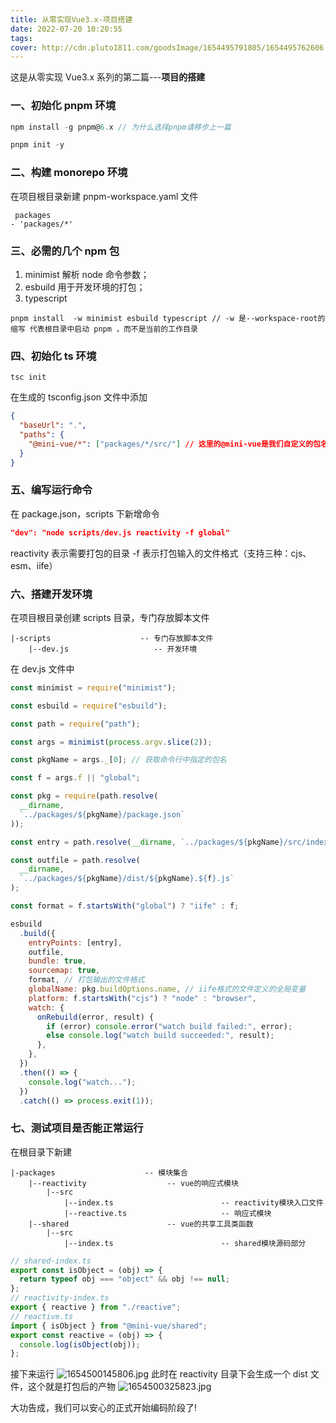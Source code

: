 ```yaml
---
title: 从零实现Vue3.x-项目搭建
date: 2022-07-20 10:20:55
tags:
cover: http://cdn.pluto1811.com/goodsImage/1654495791805/1654495762606.jpg
---
```


这是从零实现 Vue3.x 系列的第二篇---**项目的搭建**

### 一、初始化 pnpm 环境

```js
npm install -g pnpm@6.x // 为什么选择pnpm请移步上一篇
```

```js
pnpm init -y
```

### 二、构建 monorepo 环境

在项目根目录新建 pnpm-workspace.yaml 文件

```text
 packages
- 'packages/*'
```

### 三、必需的几个 npm 包

1. minimist 解析 node 命令参数；
2. esbuild 用于开发环境的打包；
3. typescript

```text
pnpm install  -w minimist esbuild typescript // -w 是--workspace-root的缩写 代表根目录中启动 pnpm ，而不是当前的工作目录
```

### 四、初始化 ts 环境

```text
tsc init
```

在生成的 tsconfig.json 文件中添加

```json
{
  "baseUrl": ".",
  "paths": {
    "@mini-vue/*": ["packages/*/src/"] // 这里的@mini-vue是我们自定义的包名
  }
}
```

### 五、编写运行命令

在 package.json，scripts 下新增命令

```json
"dev": "node scripts/dev.js reactivity -f global"
```

reactivity 表示需要打包的目录
-f 表示打包输入的文件格式（支持三种：cjs、esm、iife）

### 六、搭建开发环境

在项目根目录创建 scripts 目录，专门存放脚本文件

```text
|-scripts                    -- 专门存放脚本文件
    |--dev.js                   -- 开发环境
```

在 dev.js 文件中

```js
const minimist = require("minimist");

const esbuild = require("esbuild");

const path = require("path");

const args = minimist(process.argv.slice(2));

const pkgName = args._[0]; // 获取命令行中指定的包名

const f = args.f || "global";

const pkg = require(path.resolve(
  __dirname,
  `../packages/${pkgName}/package.json`
));

const entry = path.resolve(__dirname, `../packages/${pkgName}/src/index.ts`);

const outfile = path.resolve(
  __dirname,
  `../packages/${pkgName}/dist/${pkgName}.${f}.js`
);

const format = f.startsWith("global") ? "iife" : f;

esbuild
  .build({
    entryPoints: [entry],
    outfile,
    bundle: true,
    sourcemap: true,
    format, // 打包输出的文件格式
    globalName: pkg.buildOptions.name, // iife格式的文件定义的全局变量
    platform: f.startsWith("cjs") ? "node" : "browser",
    watch: {
      onRebuild(error, result) {
        if (error) console.error("watch build failed:", error);
        else console.log("watch build succeeded:", result);
      },
    },
  })
  .then(() => {
    console.log("watch...");
  })
  .catch(() => process.exit(1));
```

### 七、测试项目是否能正常运行

在根目录下新建

```text
|-packages                    -- 模块集合
    |--reactivity                  -- vue的响应式模块
        |--src
            |--index.ts                        -- reactivity模块入口文件
            |--reactive.ts                     -- 响应式模块
    |--shared                      -- vue的共享工具类函数
        |--src
            |--index.ts                        -- shared模块源码部分
```

```js
// shared-index.ts
export const isObject = (obj) => {
  return typeof obj === "object" && obj !== null;
};
// reactivity-index.ts
export { reactive } from "./reactive";
// reactive.ts
import { isObject } from "@mini-vue/shared";
export const reactive = (obj) => {
  console.log(isObject(obj));
};
```

接下来运行
![1654500145806.jpg](http://cdn.pluto1811.com/forEditor/1654500181395/1654500145806.jpg)
此时在 reactivity 目录下会生成一个 dist 文件，这个就是打包后的产物
![1654500325823.jpg](http://cdn.pluto1811.com/forEditor/1654500334946/1654500325823.jpg)

大功告成，我们可以安心的正式开始编码阶段了!
